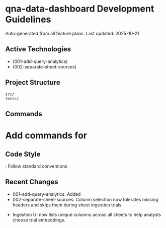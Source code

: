 # qna-data-dashboard Development Guidelines

Auto-generated from all feature plans. Last updated: 2025-10-21

## Active Technologies
- (001-add-query-analytics)
- (002-separate-sheet-sources)

## Project Structure
```
src/
tests/
```

## Commands
# Add commands for 

## Code Style
: Follow standard conventions

## Recent Changes
- 001-add-query-analytics: Added
- 002-separate-sheet-sources: Column selection now tolerates missing headers and skips them during sheet ingestion trials

<!-- MANUAL ADDITIONS START -->
- Ingestion UI now lists unique columns across all sheets to help analysts choose trial embeddings.
<!-- MANUAL ADDITIONS END -->
